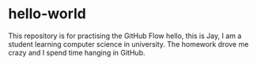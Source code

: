 # hello-world
This repository is for practising the GitHub Flow
hello, this is Jay, I am a student learning computer science in university. The homework drove me crazy and I spend time hanging in GitHub.
